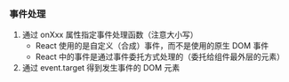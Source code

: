 ### 事件处理
1. 通过 onXxx 属性指定事件处理函数（注意大小写）
    - React 使用的是自定义（合成）事件，而不是使用的原生 DOM 事件
    - React 中的事件是通过事件委托方式处理的（委托给组件最外层的元素）
2. 通过 event.target 得到发生事件的 DOM 元素
